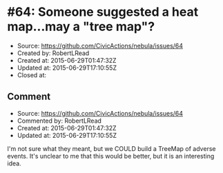 # #64: Someone suggested a heat map...may a &quot;tree map&quot;?

* Source: https://github.com/CivicActions/nebula/issues/64
* Created by: RobertLRead
* Created at: 2015-06-29T01:47:32Z
* Updated at: 2015-06-29T17:10:55Z
* Closed at: 


## Comment

* Source: https://github.com/CivicActions/nebula/issues/64
* Commented by: RobertLRead
* Created at: 2015-06-29T01:47:32Z
* Updated at: 2015-06-29T17:10:55Z

I&apos;m not sure what they meant, but we COULD build a TreeMap of adverse events.  It&apos;s unclear to me that this would be better, but it is an interesting idea.


